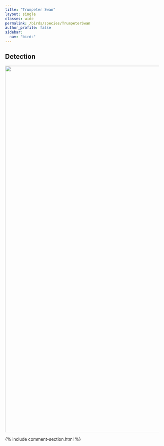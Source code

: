 ```yaml
---
title: "Trumpeter Swan"
layout: single
classes: wide
permalink: /birds/species/TrumpeterSwan
author_profile: false
sidebar:
  nav: "birds"
---
```


<h2>Detection</h2>

<a href="https://drive.google.com/uc?export=view&id=12Iu7pcLYhz1pNHvShQDdUE_JcbYwiF6Q">
<img src="https://drive.google.com/uc?export=view&id=12Iu7pcLYhz1pNHvShQDdUE_JcbYwiF6Q" height = "1200" width = "800">
</a>

{% include comment-section.html %}
